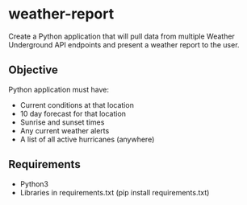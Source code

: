# weather-report

Create a Python application that will pull data from multiple Weather Underground API endpoints and present a weather report to the user.

## Objective
Python application must have:
* Current conditions at that location
* 10 day forecast for that location
* Sunrise and sunset times
* Any current weather alerts
* A list of all active hurricanes (anywhere)

## Requirements
* Python3
* Libraries in requirements.txt (pip install requirements.txt)
